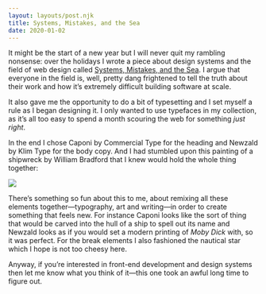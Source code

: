 ```yaml
---
layout: layouts/post.njk
title: Systems, Mistakes, and the Sea
date: 2020-01-02
---
```


It might be the start of a new year but I will never quit my rambling nonsense: over the holidays I wrote a piece about design systems and the field of web design called [Systems, Mistakes, and the Sea](https://www.robinrendle.com/essays/systems-mistakes-and-the-sea). I argue that everyone in the field is, well, pretty dang frightened to tell the truth about their work and how it’s extremely difficult building software at scale.

It also gave me the opportunity to do a bit of typesetting and I set myself a rule as I began designing it. I only wanted to use typefaces in my collection, as it’s all too easy to spend a month scouring the web for something _just right_.

In the end I chose Caponi by Commercial Type for the heading and Newzald by Klim Type for the body copy. And I had stumbled upon this painting of a shipwreck by William Bradford that I knew would hold the whole thing together:

![](https://buttondown.s3.us-west-2.amazonaws.com/images/a6215b32-11bb-482e-b436-2b35853083e6.png)

There’s something so fun about this to me, about remixing all these elements together—typography, art and writing—in order to create something that feels new. For instance Caponi looks like the sort of thing that would be carved into the hull of a ship to spell out its name and Newzald looks as if you would set a modern printing of _Moby Dick_ with, so it was perfect. For the break elements I also fashioned the nautical star which I hope is not too cheesy here.

Anyway, if you’re interested in front-end development and design systems then let me know what you think of it—this one took an awful long time to figure out.
